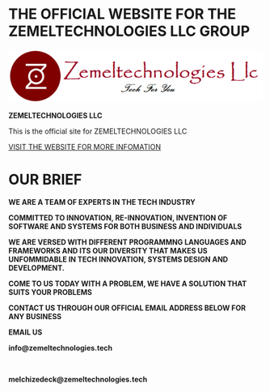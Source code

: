 <h1><b>THE OFFICIAL WEBSITE FOR THE ZEMELTECHNOLOGIES LLC GROUP</b></h1>
                                      <img src="./assets/Zeee.png"><p><b><span>ZEMELTECHNOLOGIES LLC</span></b></p>
This is the official site for ZEMELTECHNOLOGIES LLC<br>


<a href="https://www.zemeltechnologies.me">VISIT THE WEBSITE FOR MORE INFOMATION</a>

<h1>OUR BRIEF</h1>
<b>
<p>WE ARE A TEAM OF EXPERTS IN THE TECH INDUSTRY</p>
<p>COMMITTED TO INNOVATION, RE-INNOVATION, INVENTION OF SOFTWARE AND SYSTEMS FOR BOTH BUSINESS AND INDIVIDUALS</p>
<p>WE ARE VERSED WITH DIFFERENT PROGRAMMNG LANGUAGES AND FRAMEWORKS AND ITS OUR DIVERSITY THAT MAKES US UNFOMMIDABLE IN TECH INNOVATION, SYSTEMS DESIGN AND DEVELOPMENT.</p>
<p>COME TO US TODAY WITH A PROBLEM, WE HAVE A SOLUTION THAT SUITS YOUR PROBLEMS</p>


<p>CONTACT US THROUGH OUR OFFICIAL EMAIL ADDRESS BELOW FOR ANY BUSINESS</P>
<p>EMAIL US</p><p>info@zemeltechnologies.tech</p><br><p>melchizedeck@zemeltechnologies.tech</p>
</b>
